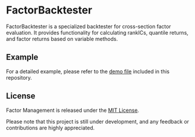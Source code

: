 # FactorBacktester
FactorBacktester is a specialized backtester for cross-section factor evaluation. It provides functionality for calculating rankICs, quantile returns, and factor returns based on variable methods. 

## Example
For a detailed example, please refer to the [demo file](/Functional%20Demo.ipynb) included in this repository.

## License
Factor Management is released under the [MIT License](LICENSE).

Please note that this project is still under development, and any feedback or contributions are highly appreciated.
